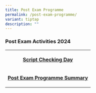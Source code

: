 ```yaml
---
title: Post Exam Programme
permalink: /post-exam-programme/
variant: tiptap
description: ""
---
```

<h3>Post Exam Activities 2024</h3>
<table style="minWidth: 25px">
<colgroup>
<col>
</colgroup>
<tbody>
<tr>
<th rowspan="1" colspan="1">
<p><a href="/files/Script_Check___AP_Day__by_classes_.pdf" rel="noopener nofollow" target="_blank">Script Checking Day</a>
</p>
</th>
</tr>
<tr>
<td rowspan="1" colspan="1">
<p><strong><a href="/files/2024_Post_Exam_Programme__Summary_.pdf" rel="noopener nofollow" target="_blank">Post Exam Programme Summary</a></strong>
</p>
</td>
</tr>
</tbody>
</table>
<p></p>